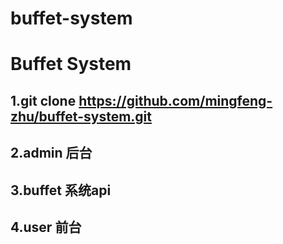 # buffet-system
# Buffet System
## 1.git clone https://github.com/mingfeng-zhu/buffet-system.git
## 2.admin 后台
## 3.buffet 系统api
## 4.user 前台
